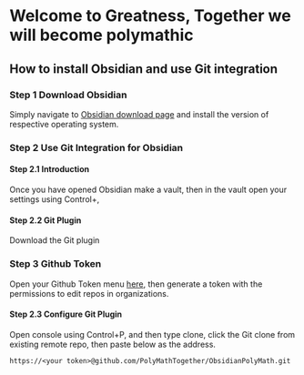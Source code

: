 # Welcome to Greatness, Together we will become polymathic

## How to install Obsidian and use Git integration
### Step 1 Download Obsidian
Simply navigate to [Obsidian download page](https://obsidian.md/download) and install the version of respective operating system.
### Step 2 Use Git Integration for Obsidian
#### Step 2.1 Introduction
Once you have opened Obsidian make a vault, then in the vault open your settings using Control+, 
#### Step 2.2 Git Plugin
Download the Git plugin
### Step 3 Github Token
Open your Github Token menu [here](https://github.com/settings/tokens), then generate a token with the permissions to edit repos in organizations.
#### Step 2.3 Configure Git Plugin
Open console using Control+P, and then type clone, click the Git clone from existing remote repo, then paste below as the address.
```
https://<your token>@github.com/PolyMathTogether/ObsidianPolyMath.git
```